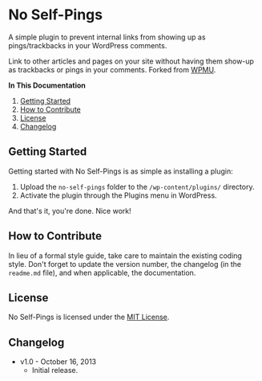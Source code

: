 # No Self-Pings

A simple plugin to prevent internal links from showing up as pings/trackbacks in your WordPress comments.

Link to other articles and pages on your site without having them show-up as trackbacks or pings in your comments. Forked from [WPMU](http://wpmu.org/daily-tip-3-ways-to-remove-wordpress-self-pings/).

**In This Documentation**

1. [Getting Started](#getting-started)
2. [How to Contribute](#how-to-contribute)
3. [License](#license)
4. [Changelog](#changelog)



## Getting Started

Getting started with No Self-Pings is as simple as installing a plugin:

1. Upload the `no-self-pings` folder to the `/wp-content/plugins/` directory.
2. Activate the plugin through the Plugins menu in WordPress.

And that's it, you're done. Nice work!



## How to Contribute

In lieu of a formal style guide, take care to maintain the existing coding style. Don't forget to update the version number, the changelog (in the `readme.md` file), and when applicable, the documentation.



## License

No Self-Pings is licensed under the [MIT License](http://gomakethings.com/mit/).



## Changelog

* v1.0 - October 16, 2013
	* Initial release.